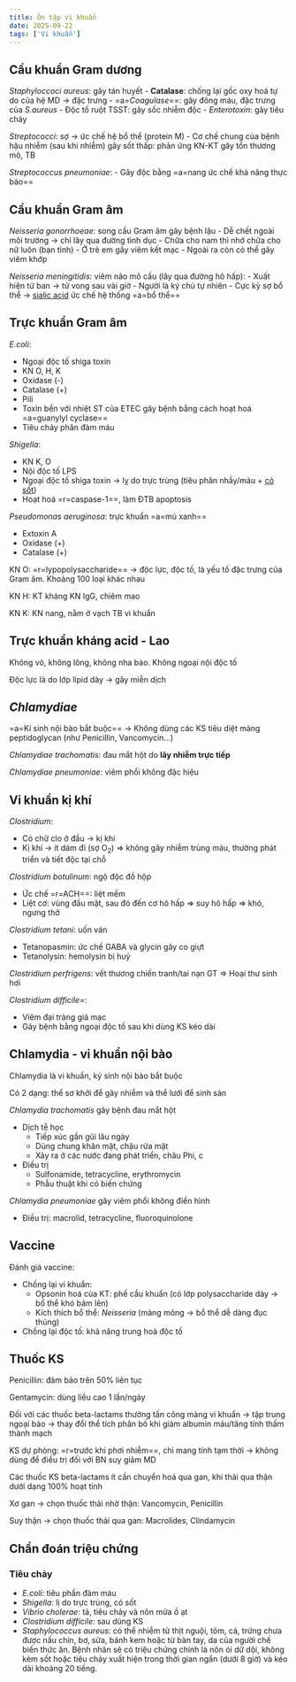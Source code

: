```yaml
---
title: Ôn tập vi khuẩn
date: 2025-09-22
tags: ['Vi khuẩn']
---
```


## Cầu khuẩn Gram dương

*Staphyloccoci aureus*: gây tán huyết
    - **Catalase**: chống lại gốc oxy hoá tự do của hệ MD -> đặc trưng
    - =a=*Coagulase*==: gây đông máu, đặc trưng của *S.aureus*
    - Độc tố ruột TSST: gây sốc nhiễm độc
    - *Enterotoxin*: gây tiêu chảy

*Streptococci*: sợ -> ức chế hệ bổ thể (protein M)
    - Cơ chế chung của bệnh hậu nhiễm (sau khi nhiễm) gây sốt thấp: phản ứng KN-KT gây tổn thương mô, TB

*Streptococcus pneumoniae*:
    - Gây độc bằng =a=nang ức chế khả năng thực bào==

## Cầu khuẩn Gram âm

*Neisseria gonorrhoeae*: song cầu Gram âm gây bệnh lậu
    - Dễ chết ngoài môi trường -> chỉ lây qua đường tình dục
    - Chữa cho nam thì nhớ chữa cho nữ luôn (bạn tình)
    - Ở trẻ em gây viêm kết mạc
    - Ngoài ra còn có thể gây viêm khớp

*Neisseria meningitidis*: viêm não mô cầu (lây qua đường hô hấp):
    - Xuất hiện tử ban -> tử vong sau vài giờ
    - Người là ký chủ tự nhiên
    - Cực kỳ sợ bổ thể -> <u>sialic acid</u> ức chế hệ thống =a=bổ thể==

## Trực khuẩn Gram âm

*E.coli*:

- Ngoại độc tố shiga toxin
- KN O, H, K
- Oxidase (-)
- Catalase (+)
- Pili
- Toxin bền với nhiệt ST của ETEC gây bệnh bằng cách hoạt hoá =a=guanylyl cyclase==
- Tiêu chảy phân đàm máu

*Shigella*:

- KN K, O
- Nội độc tố LPS
- Ngoại độc tố shiga toxin -> lỵ do trực trùng (tiêu phân nhầy/máu + <u>có sốt</u>)
- Hoạt hoá =r=caspase-1==, làm ĐTB apoptosis

*Pseudomonas aeruginosa*: trực khuẩn =a=mủ xanh==

- Extoxin A
- Oxidase (+)
- Catalase (+)

KN O: =r=lypopolysaccharide== -> độc lực, độc tố, là yếu tố đặc trưng của Gram âm.
Khoảng 100 loại khác nhau

KN H: KT kháng KN IgG, chiêm mao

KN K: KN nang, nằm ở vạch TB vi khuẩn

## Trực khuẩn kháng acid - Lao

Không vỏ, không lông, không nha bào.
Không ngoại nội độc tố

Độc lực là do lớp lipid dày -> gây miễn dịch

## *Chlamydiae*

=a=Kí sinh nội bào bắt buộc== -> Không dùng các KS tiêu diệt màng peptidoglycan (như Penicillin, Vancomycin...)

*Chlamydiae trachomatis*: đau mắt hột do **lây nhiễm trực tiếp**

*Chlamydiae pneumoniae*: viêm phổi không đặc hiệu

## Vi khuẩn kị khí

*Clostridium*:

- Có chữ clo ở đầu -> kị khí
- Kị khí -> ít dám đi (sợ O<sub>2</sub>) => không gây nhiễm trùng máu, thường phát triển và tiết độc tại chỗ

*Clostridium botulinum*: ngộ độc đồ hộp

- Ức chế =r=ACH==: liệt mềm
- Liệt cơ: vùng đầu mặt, sau đó đến cơ hô hấp => suy hô hấp => khó, ngưng thở

*Clostridium tetani*: uốn ván

- Tetanopasmin: ức chế GABA và glycin gây co giựt
- Tetanolysin: hemolysin bị huỷ

*Clostridium perfrigens*: vết thương chiến tranh/tai nạn GT => Hoại thư sinh hơi

*Clostridium difficile=*:

- Viêm đại tràng giả mạc
- Gây bệnh bằng ngoại độc tố sau khi dùng KS kéo dài

## Chlamydia - vi khuẩn nội bào

Chlamydia là vi khuẩn, ký sinh nội bào bắt buộc

Có 2 dạng: thể sơ khởi để gây nhiễm và thể lưới để sinh
sản

*Chlamydia trachomatis* gây bệnh đau mắt hột

- Dịch tễ học
  - Tiếp xúc gần gũi lâu ngày
  - Dùng chung khăn mặt, chậu rửa mặt
  - Xảy ra ở các nước đang phát triển, châu Phi, c
- Điều trị
  - Sulfonamide, tetracycline, erythromycin
  - Phẫu thuật khi có biến chứng

*Chlamydia pneumoniae* gây viêm phổi không điển hình

- Điều trị: macrolid, tetracycline, fluoroquinolone

## Vaccine

Đánh giá vaccine:

- Chống lại vi khuẩn:
  - Opsonin hoá của KT: phế cầu khuẩn (có lớp polysaccharide dày -> bổ thể khó bám lên)
  - Kích thích bổ thể: *Neisseria* (màng mỏng -> bổ thể dễ dàng đục thủng)
- Chống lại độc tố: khả năng trung hoà độc tố

## Thuốc KS

Penicillin: đảm bảo trên 50% liên tục

Gentamycin: dùng liều cao 1 lần/ngày

Đối với các thuốc beta-lactams thường tấn công màng vi khuẩn -> tập trung ngoại bào -> thay đổi thể tích phân bố khi giảm albumin máu/tăng tính thấm thành mạch

KS dự phòng: =r=trước khi phơi nhiễm==, chỉ mang tính tạm thời -> không dùng để điều trị đối với BN suy giảm MD

Các thuốc KS beta-lactams ít cần chuyển hoá qua gan, khi thải qua thận dưới dạng 100% hoạt tính

Xơ gan -> chọn thuốc thải nhờ thận: Vancomycin, Penicillin

Suy thận -> chọn thuốc thải qua gan: Macrolides, Clindamycin

## Chẩn đoán triệu chứng

### Tiêu chảy

- *E.coli*: tiêu phần đàm máu
- *Shigella*: lị do trực trùng, có sốt
- *Vibrio cholerae*: tả, tiêu chảy và nôn mửa ồ ạt
- *Clostridium difficile*: sau dùng KS
- *Staphylococcus aureus*: có thể nhiễm từ thịt nguội, tôm, cá, trứng chưa được nấu chín, bơ, sữa, bánh kem hoặc từ bàn tay, da của người chế biến thức ăn.
Bệnh nhân sẽ có triệu chứng chính là nôn ói dữ dội, không kèm sốt hoặc tiêu chảy xuất hiện trong thời gian ngắn (dưới 8 giờ) và kéo dài khoảng 20 tiếng.
